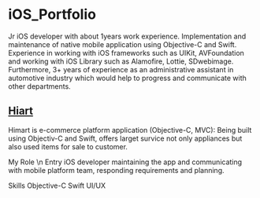 # iOS_Portfolio

Jr iOS developer with about 1years work experience. Implementation and maintenance of native mobile application using Objective-C and Swift. Experience in working with iOS frameworks such as UIKit, AVFoundation and working with iOS Library such as Alamofire, Lottie, SDwebimage.
Furthermore, 3+ years of experience as an administrative assistant in automotive industry which would help to progress and communicate with other departments.


## [Hiart](https://apps.apple.com/kr/app/%EB%A1%AF%EB%8D%B0%ED%95%98%EC%9D%B4%EB%A7%88%ED%8A%B8/id503522370)

Himart is e-commerce platform application (Objective-C, MVC): Being built using Objectiv-C and Swift, offers larget survice not only appliances but also used items for sale to customer. 

My Role \n
Entry iOS developer maintaining the app and communicating with mobile platform team, responding requirements and planning.

Skills
  Objective-C
  Swift
  UI/UX 
